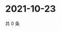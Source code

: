 # 2021-10-23

共 0 条

<!-- BEGIN WEIBO -->
<!-- 最后更新时间 Sat Oct 23 2021 01:18:43 GMT+0800 (China Standard Time) -->

<!-- END WEIBO -->
